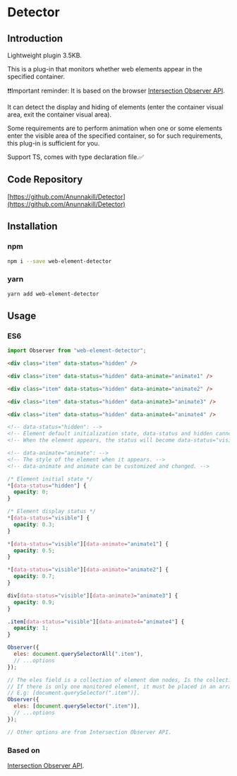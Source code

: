 # Detector

## Introduction

Lightweight plugin 3.5KB.

This is a plug-in that monitors whether web elements appear in the specified container.

❗️❗️Important reminder: It is based on the browser [Intersection Observer API](https://developer.mozilla.org/zh-CN/docs/Web/API/Intersection_Observer_API).

It can detect the display and hiding of elements (enter the container visual area, exit the container visual area).

Some requirements are to perform animation when one or some elements enter the visible area of the specified container, so for such requirements, this plug-in is sufficient for you.

Support TS, comes with type declaration file.✅

## Code Repository

[https://github.com/Anunnakill/Detector](https://github.com/Anunnakill/Detector)

## Installation

### npm

```bash
npm i --save web-element-detector
```

### yarn

```bash
yarn add web-element-detector
```

## Usage

### ES6

```javascript
import Observer from "web-element-detector";
```

```html
<div class="item" data-status="hidden" />

<div class="item" data-status="hidden" data-animate="animate1" />

<div class="item" data-status="hidden" data-animate="animate2" />

<div class="item" data-status="hidden" data-animate3="animate3" />

<div class="item" data-status="hidden" data-animate4="animate4" />

<!-- data-status="hidden": -->
<!-- Element default initialization state, data-status and hidden cannot be changed, it is fixed and needs to be used during detection and cannot be changed. -->
<!-- When the element appears, the status will become data-status="visible". -->

<!-- data-animate="animate": -->
<!-- The style of the element when it appears. -->
<!-- data-animate and animate can be customized and changed. -->
```

```css
/* Element initial state */
*[data-status="hidden"] {
  opacity: 0;
}

/* Element display status */
*[data-status="visible"] {
  opacity: 0.3;
}

*[data-status="visible"][data-animate="animate1"] {
  opacity: 0.5;
}

*[data-status="visible"][data-animate="animate2"] {
  opacity: 0.7;
}

div[data-status="visible"][data-animate3="animate3"] {
  opacity: 0.9;
}

.item[data-status="visible"][data-animate4="animate4"] {
  opacity: 1;
}
```

```javascript
Observer({
  eles: document.querySelectorAll(".item"),
  // ...options
});

// The eles field is a collection of element dom nodes, Is the collection of elements to be monitored.
// If there is only one monitored element, it must be placed in an array.
// E.g: [document.querySelector(".item")].
Observer({
  eles: [document.querySelector(".item")],
  // ...options
});

// Other options are from Intersection Observer API.
```

### Based on

[Intersection Observer API](https://developer.mozilla.org/zh-CN/docs/Web/API/Intersection_Observer_API).
